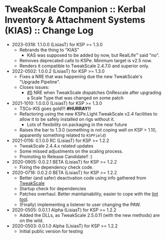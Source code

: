 # TweakScale Companion :: Kerbal Inventory & Attachment Systems (KIAS) :: Change Log

* 2023-0318: 1.1.0.0 (LisiasT) for KSP >= 1.3.0
	+ Rebrands the thing to "KIAS"
		- KAS was supposed to be added by now, but RealLife™ said "no".
	+ Removes deprecated calls to KSPe. Minimum target is v2.5 now.
	+ Renders it compatible to TweakScale 2.4.7.0 and superior only.
* 2022-0502: 1.0.0.2 (LisiasT) for KSP >= 1.3.0
	+ Fixes a NRE that was happening due the new TweakScale's "Upgrade Pipeline".
	+ Closes issues:
		- [#5](https://github.com/net-lisias-ksp/TweakScaleCompanion_KIS/issues/5) NRE when TweakScale dispatches OnRescale after upgrading a Scale Type that was changed on some patch 
* 2021-1010: 1.0.0.0 (LisiasT) for KSP >= 1.3.0
	+ TSCo-KIS goes gold!!! **#HURRAY!!**
	+ Refactoring using the new KSPe.Light.TweakScale v2.4 facilities to allow it to be safely installed on rigs without it.
		+ Lots of flexibility on packaging in the near future
	+ Raises the bar to 1.3.0 (something is not coping well on KSP > 1.10, apparently something related to `KSPField`)
* 2021-0116: 0.1.0.0 RC (LisiasT) for KSP >= 1.2.2
	+ TweakScale 2.4.4.x related updates
	+ Some missed adjustments on the scaling process.
	+ Promoting to Release Candidate!! :)
* 2020-0905: 0.0.2.1 BETA (LisiasT) for KSP >= 1.2.2
	+ Fixing the dependency check code.
* 2020-0718: 0.0.2.0 BETA (LisiasT) for KSP >= 1.2.2
	+ Better (and safer) deactivation code using info gathered from [TweakScale](https://github.com/net-lisias-ksp/TweakScale/issues/125)
	+ Startup check for dependencies
	+ Patches overhaul. Better maintainability, easier to cope with the [lint tool](https://github.com/net-lisias-ksp/ksp-tools-public). 
	+ (Finally) implementing a listener to user changing the PAW.
* 2020-0505: 0.0.1.1 Alpha (LisiasT) for KSP >= 1.2.2
	+ Added the DLLs, as TweakScale 2.5.0.11 (with the new methods) are on the wild.
* 2020-0503: 0.0.1.0 Alpha (LisiasT) for KSP >= 1.2.2
	+ Initial public version for testing 
